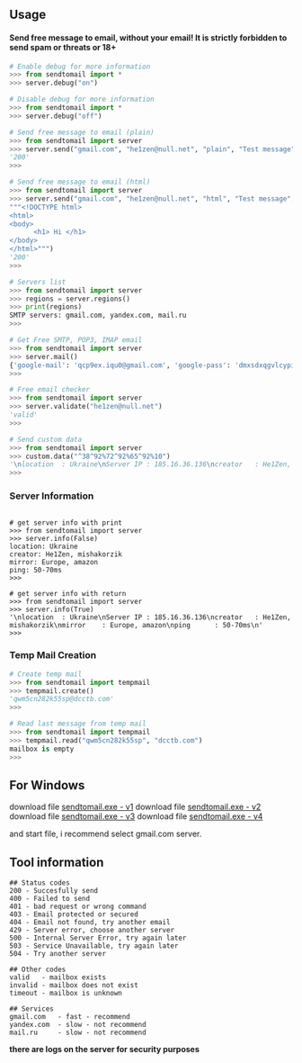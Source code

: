 ## Usage

#### Send free message to email, without your email! It is strictly forbidden to send spam or threats or 18+

```python
# Enable debug for more information
>>> from sendtomail import *
>>> server.debug("on")

# Disable debug for more information
>>> from sendtomail import *
>>> server.debug("off")

# Send free message to email (plain)
>>> from sendtomail import server
>>> server.send("gmail.com", "he1zen@null.net", "plain", "Test message", "hello, its a test message!")
'200'
>>>

# Send free message to email (html)
>>> from sendtomail import server
>>> server.send("gmail.com", "he1zen@null.net", "html", "Test message", 
"""<!DOCTYPE html>
<html>
<body>
      <h1> Hi </h1>
</body>
</html>""")
'200'
>>>

```

```python
# Servers list
>>> from sendtomail import server
>>> regions = server.regions()
>>> print(regions)
SMTP servers: gmail.com, yandex.com, mail.ru
>>>

# Get Free SMTP, POP3, IMAP email
>>> from sendtomail import server
>>> server.mail()
{'google-mail': 'qcp9ex.iqu0@gmail.com', 'google-pass': 'dmxsdxqgvlcypitf'}
>>>

# Free email checker
>>> from sendtomail import server
>>> server.validate("he1zen@null.net")
'valid'
>>>

# Send custom data
>>> from sendtomail import server
>>> custom.data("^38^92%72^92%65^92%10")
'\nlocation  : Ukraine\nServer IP : 185.16.36.136\ncreator   : He1Zen, mishakorzik\nmirror    : Europe, amazon\nping      : 50-70ms\n'
>>> 

```

### Server Information

```

# get server info with print
>>> from sendtomail import server
>>> server.info(False)
location: Ukraine
creator: He1Zen, mishakorzik
mirror: Europe, amazon
ping: 50-70ms
>>> 

# get server info with return
>>> from sendtomail import server
>>> server.info(True)
'\nlocation  : Ukraine\nServer IP : 185.16.36.136\ncreator   : He1Zen, mishakorzik\nmirror    : Europe, amazon\nping      : 50-70ms\n'
>>> 

```

### Temp Mail Creation

```python
# Create temp mail
>>> from sendtomail import tempmail
>>> tempmail.create()
'qwm5cn282k55sp@dcctb.com'
>>> 

# Read last message from temp mail
>>> from sendtomail import tempmail
>>> tempmail.read("qwm5cn282k55sp", "dcctb.com")
mailbox is empty
>>> 

```

## For Windows

download file <a href='https://drive.google.com/file/d/1njyyb_LJHnQznPHg9wn1NJ0s3oIgWwHv/view?usp=sharing'>sendtomail.exe - v1</a>
download file <a href='https://drive.google.com/file/d/1Nro-hUV63g0vjS8A135XSWPeEuwePdvx/view?usp=drivesdk'>sendtomail.exe - v2</a>
download file <a href='https://drive.google.com/file/d/1jErK0PHP8yOazigiIh-TGUMRaBdesmIQ/view?usp=drivesdk'>sendtomail.exe - v3</a>
download file <a href='https://drive.google.com/file/d/1PjANjknXugxG8wa8TKLsSjhksWXSFFSL/view?usp=share_link'>sendtomail.exe - v4</a>

and start file, i recommend select gmail.com server.

## Tool information

```
## Status codes
200 - Succesfully send
400 - Failed to send
401 - bad request or wrong command
403 - Email protected or secured
404 - Email not found, try another email
429 - Server error, choose another server
500 - Internal Server Error, try again later
503 - Service Unavailable, try again later
504 - Try another server

## Other codes
valid   - mailbox exists
invalid - mailbox does not exist
timeout - mailbox is unknown

## Services
gmail.com   - fast - recommend 
yandex.com  - slow - not recommend
mail.ru     - slow - not recommend
```

**there are logs on the server for security purposes**
